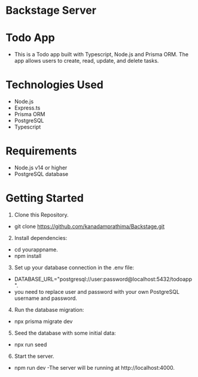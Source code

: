 # Backstage Server

# Todo App

- This is a Todo app built with Typescript, Node.js and Prisma ORM. The app allows users to create, read, update, and delete tasks.

# Technologies Used

- Node.js
- Express.ts
- Prisma ORM
- PostgreSQL
- Typescript

# Requirements

- Node.js v14 or higher
- PostgreSQL database

# Getting Started

1. Clone this Repository.

- git clone https://github.com/kanadamprathima/Backstage.git

2. Install dependencies:

- cd yourappname.
- npm install

3. Set up your database connection in the .env file:

- DATABASE_URL="postgresql://user:password@localhost:5432/todoapp".
- you need to replace user and password with your own PostgreSQL username and password.

4. Run the database migration:

- npx prisma migrate dev

5. Seed the database with some initial data:

- npx run seed

6. Start the server.

- npm run dev
  -The server will be running at http://localhost:4000.
